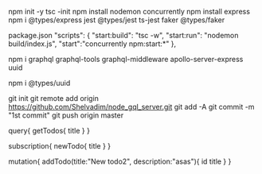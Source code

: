 npm init -y
tsc -init
npm install nodemon concurrently
npm install express
npm i @types/express jest @types/jest ts-jest faker @types/faker

package.json "scripts": { "start:build": "tsc -w", "start:run": "nodemon build/index.js", "start":"concurrently npm:start:\*" },

npm i graphql graphql-tools graphql-middleware apollo-server-express uuid

npm i @types/uuid



git init
git remote add origin https://github.com/Shelvadim/node_gql_server.git
git add -A
git commit -m "1st commit"
git push origin master


query{
  getTodos{
    title
  }
}

subscription{
  newTodo{
    title
  }
}

mutation{
  addTodo(title:"New todo2", description:"asas"){
    id
    title
  }
}